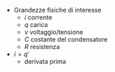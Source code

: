 - Grandezze fisiche di interesse
	- $i$ corrente
	- $q$ carica
	- $v$ voltaggio/tensione
	- $C$ costante del condensatore
	- $R$ resistenza
- $i = q'$
	- derivata prima